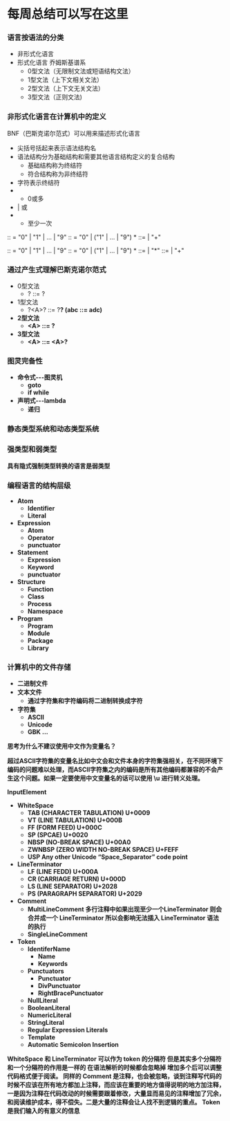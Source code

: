 # 每周总结可以写在这里

### 语言按语法的分类

- 非形式化语言
- 形式化语言
  乔姆斯基谱系
  - 0型文法（无限制文法或短语结构文法）
  - 1型文法（上下文相关文法）
  - 2型文法（上下文无关文法）
  - 3型文法（正则文法)

### 非形式化语言在计算机中的定义

BNF（巴斯克诺尔范式）可以用来描述形式化语言

- 尖括号括起来表示语法结构名
- 语法结构分为基础结构和需要其他语言结构定义的复合结构
  - 基础结构称为终结符
  - 符合结构称为非终结符
- 字符表示终结符
- * 0或多
- | 或
- + 至少一次


<Number> :: = "0" | "1" | ... | "9"
<DecimalNumber> :: = "0" | ("1" | ... | "9") <Number>*
<AddtiveExpression> ::= 
  <DecimalNumber> |
  <AddtiveExpression> "+" <DecimalNumber>

<NUmber> :: = "0" | "1" | ... | "9"
<DecimalNumber> :: = "0" | ("1" | ... | "9") <Number>*
<MultipleExpression> ::=
  <DecimalNumber> |
  <MultipleExpression> "*" <DecimalNumber>
<AddtiveExpression> ::=
  <MultipleExpression> |
  <AddtiveExpression> "+" <MultipleExpression>

### 通过产生式理解巴斯克诺尔范式

- 0型文法
  - ? ::= ?
- 1型文法
  - ?\<A>? ::= ?<B>? (abc ::= adc)
- 2型文法
  - \<A> ::= ?
- 3型文法
  - \<A> ::= \<A>?


### 图灵完备性
- 命令式---图灵机
  - goto
  - if while
- 声明式---lambda
  - 递归

### 静态类型系统和动态类型系统

### 强类型和弱类型

具有隐式强制类型转换的语言是弱类型

### 编程语言的结构层级

- Atom
  - Identifier
  - Literal
- Expression
  - Atom
  - Operator
  - punctuator
- Statement
  - Expression
  - Keyword
  - punctuator
- Structure
  - Function
  - Class
  - Process
  - Namespace
- Program
  - Program
  - Module
  - Package
  - Library

### 计算机中的文件存储

  - 二进制文件
  - 文本文件
    - 通过字符集和字符编码将二进制转换成字符
  - 字符集
    - ASCII
    - Unicode
    - GBK
    ...

思考为什么不建议使用中文作为变量名？

超过ASCII字符集的变量名比如中文会和文件本身的字符集强相关，在不同环境下编码的问题难以处理，而ASCII字符集之内的编码是所有其他编码都兼容的不会产生这个问题。如果一定要使用中文变量名的话可以使用 \u 进行转义处理。
  
InputElement
  - WhiteSpace
    - TAB (CHARACTER TABULATION) U+0009
    - VT (LINE TABULATION) U+000B
    - FF (FORM FEED) U+000C
    - SP (SPCAE) U+0020
    - NBSP (NO-BREAK SPACE) U+00A0
    - ZWNBSP (ZERO WIDTH NO-BREAK SPACE) U+FEFF
    - USP Any other Unicode “Space_Separator” code point
  - LineTerminator
    - LF (LINE FEDD) U+000A
    - CR (CARRIAGE RETURN) U+000D
    - LS (LINE SEPARATOR) U+2028
    - PS (PARAGRAPH SEPARATOR) U+2029
  - Comment
    - MultiLineComment 多行注释中如果出现至少一个LineTerminator 则会合并成一个 LineTerminator 所以会影响无法插入 LineTerminator 语法的执行
    - SingleLineComment
  - Token
    - IdentiferName
      - Name
      - Keywords
    - Punctuators
      - Punctuator
      - DivPunctuator
      - RightBracePunctuator
    - NullLiteral
    - BooleanLiteral
    - NumericLiteral
    - StringLiteral
    - Regular Expression Literals
    - Template
    - Automatic Semicolon Insertion

WhiteSpace 和 LineTerminator 可以作为 token 的分隔符 但是其实多个分隔符和一个分隔符的作用是一样的 在语法解析的时候都会忽略掉 增加多个后可以调整代码格式便于阅读。
同样的 Comment 是注释，也会被忽略，谈到注释写代码的时候不应该在所有地方都加上注释，而应该在重要的地方值得说明的地方加注释，一是因为注释在代码改动的时候需要跟着修改，大量显而易见的注释增加了冗余，和阅读维护成本，得不偿失。二是大量的注释会让人找不到逻辑的重点。
Token 是我们输入的有意义的信息
